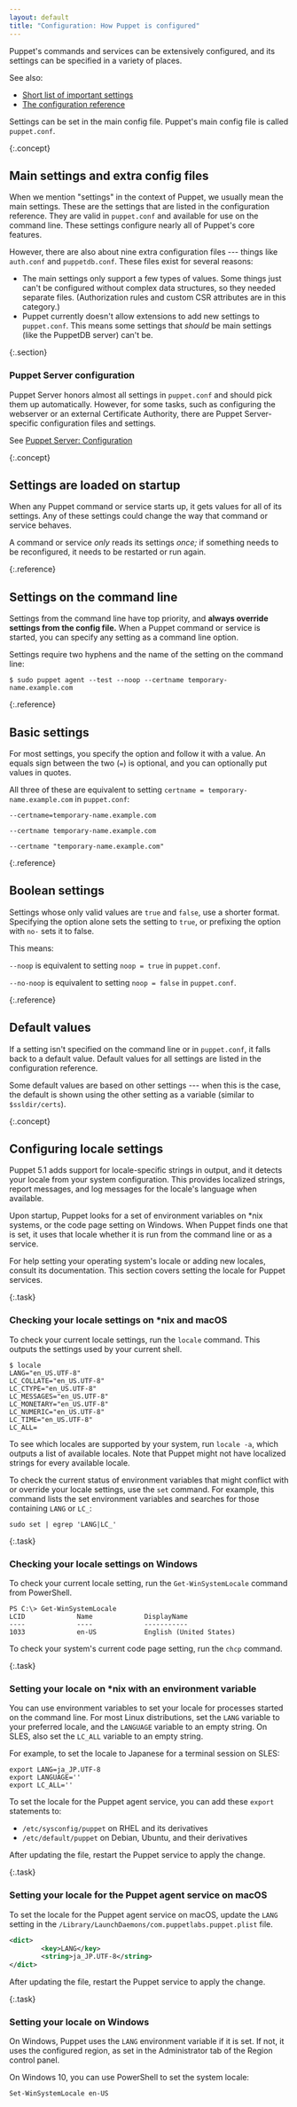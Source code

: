```yaml
---
layout: default
title: "Configuration: How Puppet is configured"
---
```


[short list]: ./config_important_settings.html
[conf_ref]: ./configuration.html
[puppet.conf]: ./config_file_main.html
[auth.conf]: ./config_file_auth.html
[puppetdb.conf]: ./config_file_puppetdb.html
[puppetserver_config]: {{puppetserver}}/configuration.html

Puppet's commands and services can be extensively configured, and its settings can be specified in a variety of places.

See also:

* [Short list of important settings][short list]
* [The configuration reference][conf_ref]

Settings can be set in the main config file. Puppet's main config file is called `puppet.conf`.

{:.concept}
## Main settings and extra config files

When we mention "settings" in the context of Puppet, we usually mean the main settings. These are the settings that are listed in the configuration reference. They are valid in `puppet.conf` and available for use on the command line. These settings configure nearly all of Puppet's core features.

However, there are also about nine extra configuration files --- things like `auth.conf` and `puppetdb.conf`. These files exist for several reasons:

* The main settings only support a few types of values. Some things just can't be configured without complex data structures, so they needed separate files. (Authorization rules and custom CSR attributes are in this category.)
* Puppet currently doesn't allow extensions to add new settings to `puppet.conf`. This means some settings that _should_ be main settings (like the PuppetDB server) can't be.

{:.section}
### Puppet Server configuration

Puppet Server honors almost all settings in `puppet.conf` and should pick them up automatically. However, for some tasks, such as configuring the webserver or an external Certificate Authority, there are Puppet Server-specific configuration files and settings.

See [Puppet Server: Configuration][puppetserver_config]


{:.concept}
## Settings are loaded on startup

When any Puppet command or service starts up, it gets values for all of its settings. Any of these settings could change the way that command or service behaves.

A command or service _only_ reads its settings _once;_ if something needs to be reconfigured, it needs to be restarted or run again.

{:.reference}
## Settings on the command line

Settings from the command line have top priority, and **always override settings from the config file.** When a Puppet command or service is started, you can specify any setting as a command line option.

Settings require two hyphens and the name of the setting on the command line:

`$ sudo puppet agent --test --noop --certname temporary-name.example.com`

{:.reference}
## Basic settings

For most settings, you specify the option and follow it with a value. An equals sign between the two (`=`) is optional, and you can optionally put values in quotes.

All three of these are equivalent to setting `certname = temporary-name.example.com` in `puppet.conf`:

`--certname=temporary-name.example.com`

`--certname temporary-name.example.com`

`--certname "temporary-name.example.com"`

{:.reference}
## Boolean settings

Settings whose only valid values are `true` and `false`, use a shorter format. Specifying the option alone sets the setting to `true`, or prefixing the option with `no-` sets it to false.

This means:

`--noop` is equivalent to setting `noop = true` in `puppet.conf`.

`--no-noop` is equivalent to setting `noop = false` in `puppet.conf`.

{:.reference}
## Default values

If a setting isn't specified on the command line or in `puppet.conf`, it falls back to a default value. Default values for all settings are listed in the configuration reference.

Some default values are based on other settings --- when this is the case, the default is shown using the other setting as a variable (similar to `$ssldir/certs`).

{:.concept}
## Configuring locale settings

Puppet 5.1 adds support for locale-specific strings in output, and it detects your locale from your system configuration. This provides localized strings, report messages, and log messages for the locale's language when available.

Upon startup, Puppet looks for a set of environment variables on \*nix systems, or the code page setting on Windows. When Puppet finds one that is set, it uses that locale whether it is run from the command line or as a service.

For help setting your operating system's locale or adding new locales, consult its documentation. This section covers setting the locale for Puppet services.

{:.task}
### Checking your locale settings on \*nix and macOS

To check your current locale settings, run the `locale` command. This outputs the settings used by your current shell.

```
$ locale
LANG="en_US.UTF-8"
LC_COLLATE="en_US.UTF-8"
LC_CTYPE="en_US.UTF-8"
LC_MESSAGES="en_US.UTF-8"
LC_MONETARY="en_US.UTF-8"
LC_NUMERIC="en_US.UTF-8"
LC_TIME="en_US.UTF-8"
LC_ALL=
```

To see which locales are supported by your system, run `locale -a`, which outputs a list of available locales. Note that Puppet might not have localized strings for every available locale.

To check the current status of environment variables that might conflict with or override your locale settings, use the `set` command. For example, this command lists the set environment variables and searches for those containing `LANG` or `LC_`:

```
sudo set | egrep 'LANG|LC_'
```

{:.task}
### Checking your locale settings on Windows

To check your current locale setting, run the `Get-WinSystemLocale` command from PowerShell.

```
PS C:\> Get-WinSystemLocale
LCID             Name             DisplayName
----             ----             -----------
1033             en-US            English (United States)
```

To check your system's current code page setting, run the `chcp` command.

{:.task}
### Setting your locale on *nix with an environment variable

You can use environment variables to set your locale for processes started on the command line. For most Linux distributions, set the `LANG` variable to your preferred locale, and the `LANGUAGE` variable to an empty string. On SLES, also set the `LC_ALL` variable to an empty string.

For example, to set the locale to Japanese for a terminal session on SLES:

```
export LANG=ja_JP.UTF-8
export LANGUAGE=''
export LC_ALL=''
```

To set the locale for the Puppet agent service, you can add these `export` statements to:

-   `/etc/sysconfig/puppet` on RHEL and its derivatives
-   `/etc/default/puppet` on Debian, Ubuntu, and their derivatives

After updating the file, restart the Puppet service to apply the change.

{:.task}
### Setting your locale for the Puppet agent service on macOS

To set the locale for the Puppet agent service on macOS, update the `LANG` setting in the `/Library/LaunchDaemons/com.puppetlabs.puppet.plist` file.

```xml
<dict>
        <key>LANG</key>
        <string>ja_JP.UTF-8</string>
</dict>
```

After updating the file, restart the Puppet service to apply the change.

{:.task}
### Setting your locale on Windows

On Windows, Puppet uses the `LANG` environment variable if it is set. If not, it uses the configured region, as set in the Administrator tab of the Region control panel.

On Windows 10, you can use PowerShell to set the system locale:

```
Set-WinSystemLocale en-US
```